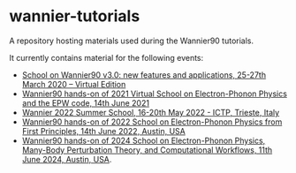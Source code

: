 # wannier-tutorials

A repository hosting materials used during the Wannier90 tutorials.

It currently contains material for the following events:

- [School on Wannier90 v3.0: new features and applications, 25-27th March 2020 – Virtual Edition](2020_03_Oxford/README.md)
- [Wannier90 hands-on of 2021 Virtual School on Electron-Phonon Physics and the EPW code, 14th June 2021](2021_06_EPW/README.md)
- [Wannier 2022 Summer School, 16-20th May 2022 - ICTP, Trieste, Italy](2022_05_Trieste/README.md)
- [Wannier90 hands-on of 2022 School on Electron-Phonon Physics from First Principles, 14th June 2022, Austin, USA](2022_06_EPW_Austin/README.md)
- [Wannier90 hands-on of 2024 School on Electron-Phonon Physics, Many-Body Perturbation Theory, and Computational Workflows, 11th June 2024, Austin, USA](2024_06_Austin/README.md).
